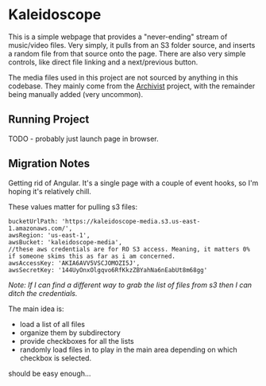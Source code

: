 # Kaleidoscope

This is a simple webpage that provides a "never-ending" stream of music/video files.
Very simply, it pulls from an S3 folder source, and inserts a random file from that source onto the page.
There are also very simple controls, like direct file linking and a next/previous button.

The media files used in this project are not sourced by anything in this codebase.
They mainly come from the [Archivist](https://github.com/alloba/archivist) project,
with the remainder being manually added (very uncommon).

## Running Project

TODO - probably just launch page in browser. 

## Migration Notes

Getting rid of Angular. 
It's a single page with a couple of event hooks, so I'm hoping it's relatively chill. 

These values matter for pulling s3 files:   

```
bucketUrlPath: 'https://kaleidoscope-media.s3.us-east-1.amazonaws.com/',
awsRegion: 'us-east-1',
awsBucket: 'kaleidoscope-media',
//these aws credentials are for RO S3 access. Meaning, it matters 0% if someone skims this as far as i am concerned.
awsAccessKey: 'AKIA6AVV5VSCJOMOZI5J',
awsSecretKey: '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'
```

_Note: If I can find a different way to grab the list of files from s3 then I can ditch the credentials._ 

The main idea is: 
- load a list of all files
- organize them by subdirectory 
- provide checkboxes for all the lists
- randomly load files in to play in the main area depending on which checkbox is selected. 

should be easy enough... 
